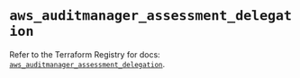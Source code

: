 # `aws_auditmanager_assessment_delegation`

Refer to the Terraform Registry for docs: [`aws_auditmanager_assessment_delegation`](https://registry.terraform.io/providers/hashicorp/aws/5.100.0/docs/resources/auditmanager_assessment_delegation).
